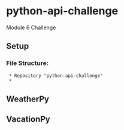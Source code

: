 # python-api-challenge
Module 6 Challenge
    
## Setup

### File Structure:
     * Repository "python-api-challenge"
     * 

## WeatherPy
## VacationPy